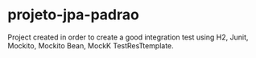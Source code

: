 # projeto-jpa-padrao
Project created in order to create a good integration test using H2, Junit, Mockito, Mockito Bean, MockK TestResTtemplate. 
